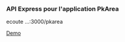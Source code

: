 ### API Express pour l'application PkArea

ecoute ...:3000/pkarea

[Demo](http://jgranie.fr/pkarea)
